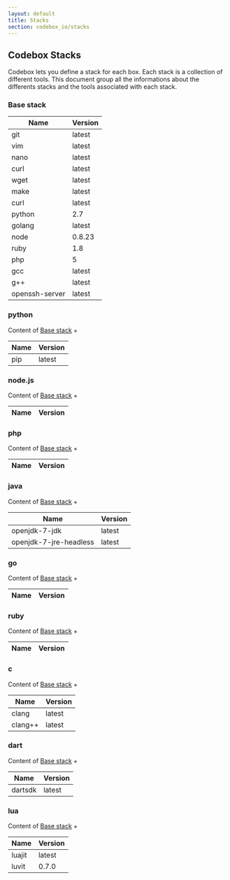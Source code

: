 ```yaml
---
layout: default
title: Stacks
section: codebox_io/stacks
---
```


## Codebox Stacks

Codebox lets you define a stack for each box. Each stack is a collection of different tools.
This document group all the informations about the differents stacks and the tools associated with each stack.

### Base stack

| Name | Version |
| ----- | ------------------- |
| git | latest |
| vim | latest |
| nano | latest |
| curl | latest |
| wget | latest |
| make | latest |
| curl | latest |
| python | 2.7 |
| golang | latest |
| node | 0.8.23 |
| ruby | 1.8 |
| php | 5 |
| gcc | latest |
| g++ | latest |
| openssh-server | latest |

### python

Content of [Base stack](#base-stack) +

| Name | Version |
| ----- | ------------------- |
| pip | latest |

### node.js

Content of [Base stack](#base-stack) +

| Name | Version |
| ----- | ------------------- |

### php

Content of [Base stack](#base-stack) +

| Name | Version |
| ----- | ------------------- |

### java

Content of [Base stack](#base-stack) +

| Name | Version |
| ----- | ------------------- |
| openjdk-7-jdk | latest |
| openjdk-7-jre-headless | latest |

### go

Content of [Base stack](#base-stack) +

| Name | Version |
| ----- | ------------------- |

### ruby

Content of [Base stack](#base-stack) +

| Name | Version |
| ----- | ------------------- |

### c

Content of [Base stack](#base-stack) +

| Name | Version |
| ----- | ------------------- |
| clang | latest |
| clang++ | latest |

### dart

Content of [Base stack](#base-stack) +

| Name | Version |
| ----- | ------------------- |
| dartsdk | latest |

### lua

Content of [Base stack](#base-stack) +

| Name | Version |
| ----- | ------------------- |
| luajit | latest |
| luvit | 0.7.0 |
